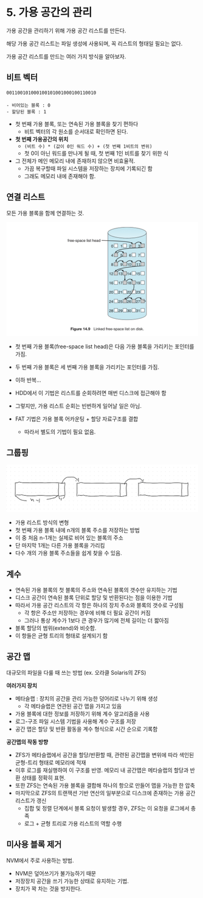 # 5. 가용 공간의 관리

가용 공간을 관리하기 위해 가용 공간 리스트를 만든다.

해당 가용 공간 리스트는 파일 생성에 사용되며, 꼭 리스트의 형태일 필요는 없다.

가용 공간 리스트를 만드는 여러 가지 방식을 알아보자.

## 비트 벡터

```
001100101000100101001000100110010

- 비어있는 블록 : 0
- 할당된 블록 : 1
```

- 첫 번째 가용 블록, 또는 연속된 가용 블록을 찾기 편하다
    - 비트 벡터의 각 원소를 순서대로 확인하면 된다.
- **첫 번째 가용공간의 위치**
    - `(비트 수) * (값이 0인 워드 수) + (첫 번째 1비트의 변위)`
    - 첫 0이 아닌 워드를 만나게 될 때, 첫 번째 1인 비트를 찾기 위한 식
- 그 전체가 메인 메모리 내에 존재하지 않으면 비효율적.
    - 가끔 복구할때 파일 시스템을 저장하는 장치에 기록되긴 함
    - 그래도 메모리 내에 존재해야 함.

## 연결 리스트

모든 가용 블록을 함께 연결하는 것.

![IMG_0221.jpeg](./참고자료/14-5-0.jpeg)

- 첫 번째 가용 블록(free-space list head)은 다음 가용 블록을 가리키는 포인터를 가짐.
- 두 번째 가용 블록은 세 번째 가용 블록을 가리키는 포인터를 가짐.
- 이하 반복…

- HDD에서 이 기법은 리스트를 순회하려면 매번 디스크에 접근해야 함
- 그렇지만, 가용 리스트 순회는 빈번하게 일어날 일은 아님.
- FAT 기법은 가용 블록 어카운팅 + 할당 자료구조를 결합
    - 따라서 별도의 기법이 필요 없음.

## 그룹핑

![Untitled](./참고자료/14-5-1.png)

- 가용 리스트 방식의 변형
- 첫 번째 가용 블록 내에 n개의 블록 주소를 저장하는 방법
- 이 중 처음 n-1개는 실제로 비어 있는 블록의 주소
- 단 마지막 1개는 다른 가용 블록을 가리킴
- 다수 개의 가용 블록 주소들을 쉽게 찾을 수 있음.

## 계수

- 연속된 가용 블록의 첫 블록의 주소와 연속된 블록의 갯수만 유지하는 기법
- 디스크 공간이 연속된 블록 단위로 할당 및 반환된다는 점을 이용한 기법
- 따라서 가용 공간 리스트의 각 항은 하나의 장치 주소와 블록의 갯수로 구성됨
    - 각 항은 주소만 저장하는 경우에 비해 더 필요 공간이 커짐
    - 그러나 통상 계수가 1보다 큰 경우가 많기에 전체 길이는 더 짧아짐
- 블록 할당의 범위(extend)와 비슷함.
- 이 항들은 균형 트리의 형태로 설계되기 함

## 공간 맵

대규모의 파일을 다룰 때 쓰는 방법 (ex. 오라클 Solaris의 ZFS)

**여러가지 장치**

- 메타슬랩 : 장치의 공간을 관리 가능한 덩어리로 나누기 위해 생성
    - 각 메타슬랩은 연관된 공간 맵을 가지고 있음
- 가용 블록에 대한 정보를 저장하기 위해 계수 알고리즘을 사용
- 로그-구조 파일 시스템 기법을 사용해 계수 구조를 저장
- 공간 맵은 할당 및 반환 활동을 계수 형식으로 시간 순으로 기록함

**공간맵의 작동 방향**

- ZFS가 메타슬랩에서 공간을 할당/반환할 때, 관련된 공간맵을 변위에 따라 색인된 균형-트리 형태로 메모리에 적재
- 이후 로그를 재실행하여 이 구조를 반영. 메모리 내 공간맵은 메타슬랩의 할당과 반환 상태를 정확히 표현.
- 또한 ZFS는 연속된 가용 블록을 결합해 하나의 항으로 만들어 맵을 가능한 한 압축
- 마지막으로 ZFS의 트랜잭션 기반 연산의 일부분으로 디스크에 존재하는 가용 공간 리스트가 갱신
    - 집합 및 정렬 단계에서 블록 요청이 발생할 경우, ZFS는 이 요청을 로그에서 충족
    - 로그 + 균형 트리로 가용 리스트의 역할 수행

## 미사용 블록 제거

NVM에서 주로 사용하는 방법.

- NVM은 덮어쓰기가 불가능하기 때문
- 저장장치 공간을 쓰기 가능한 상태로 유지하는 기법.
- 장치가 꽉 차는 것을 방지한다.